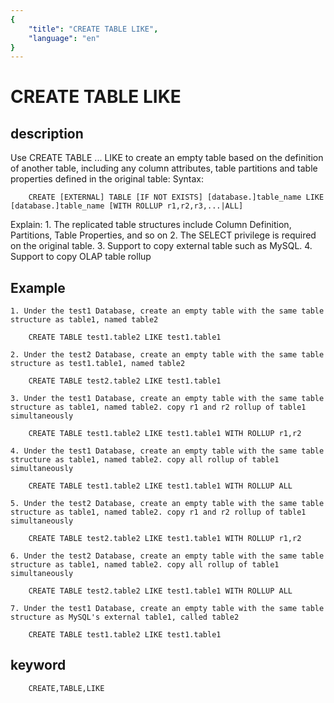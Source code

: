 ```yaml
---
{
    "title": "CREATE TABLE LIKE",
    "language": "en"
}
---
```


<!-- 
Licensed to the Apache Software Foundation (ASF) under one
or more contributor license agreements.  See the NOTICE file
distributed with this work for additional information
regarding copyright ownership.  The ASF licenses this file
to you under the Apache License, Version 2.0 (the
"License"); you may not use this file except in compliance
with the License.  You may obtain a copy of the License at

  http://www.apache.org/licenses/LICENSE-2.0

Unless required by applicable law or agreed to in writing,
software distributed under the License is distributed on an
"AS IS" BASIS, WITHOUT WARRANTIES OR CONDITIONS OF ANY
KIND, either express or implied.  See the License for the
specific language governing permissions and limitations
under the License.
-->

# CREATE TABLE LIKE

## description

Use CREATE TABLE ... LIKE to create an empty table based on the definition of another table, including any column attributes, table partitions and table properties defined in the original table:
Syntax:

```
    CREATE [EXTERNAL] TABLE [IF NOT EXISTS] [database.]table_name LIKE [database.]table_name [WITH ROLLUP r1,r2,r3,...|ALL] 
```

Explain:
    1. The replicated table structures include Column Definition, Partitions, Table Properties, and so on
    2. The SELECT privilege is required on the original table.
    3. Support to copy external table such as MySQL.
    4. Support to copy OLAP table rollup

## Example
    1. Under the test1 Database, create an empty table with the same table structure as table1, named table2

        CREATE TABLE test1.table2 LIKE test1.table1
    
    2. Under the test2 Database, create an empty table with the same table structure as test1.table1, named table2

        CREATE TABLE test2.table2 LIKE test1.table1

    3. Under the test1 Database, create an empty table with the same table structure as table1, named table2. copy r1 and r2 rollup of table1 simultaneously

        CREATE TABLE test1.table2 LIKE test1.table1 WITH ROLLUP r1,r2

    4. Under the test1 Database, create an empty table with the same table structure as table1, named table2. copy all rollup of table1 simultaneously

        CREATE TABLE test1.table2 LIKE test1.table1 WITH ROLLUP ALL

    5. Under the test2 Database, create an empty table with the same table structure as table1, named table2. copy r1 and r2 rollup of table1 simultaneously

        CREATE TABLE test2.table2 LIKE test1.table1 WITH ROLLUP r1,r2

    6. Under the test2 Database, create an empty table with the same table structure as table1, named table2. copy all rollup of table1 simultaneously

        CREATE TABLE test2.table2 LIKE test1.table1 WITH ROLLUP ALL
    
    7. Under the test1 Database, create an empty table with the same table structure as MySQL's external table1, called table2

        CREATE TABLE test1.table2 LIKE test1.table1

## keyword

```
    CREATE,TABLE,LIKE

```
